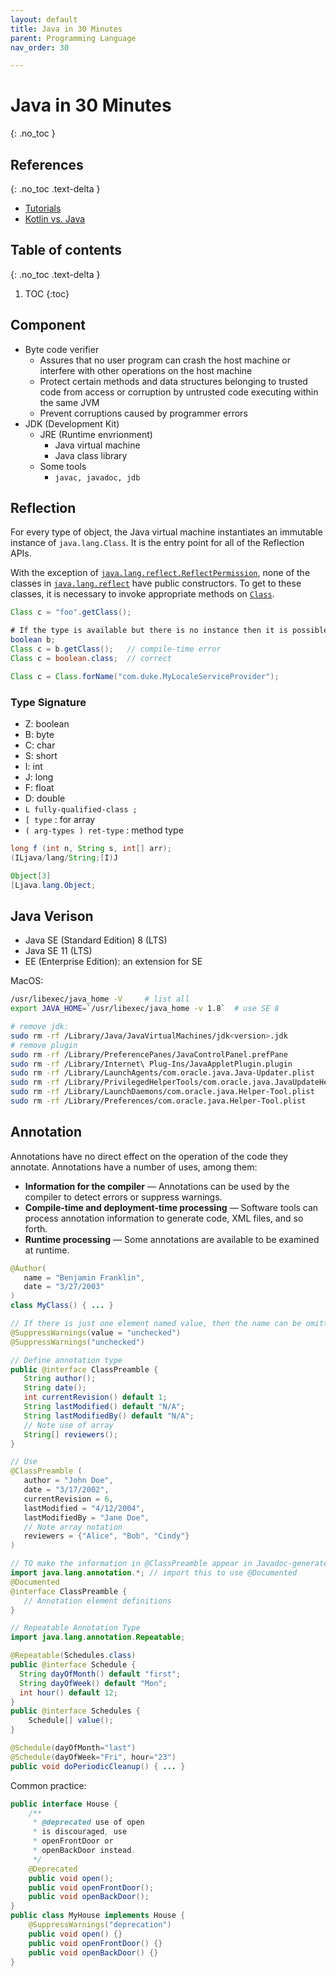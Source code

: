 ```yaml
---
layout: default
title: Java in 30 Minutes
parent: Programming Language
nav_order: 30

---
```


# Java in 30 Minutes
{: .no_toc }

## References
{: .no_toc .text-delta }

- [Tutorials](https://docs.oracle.com/javase/tutorial/)
- [Kotlin vs. Java](https://kotlinlang.org/docs/reference/comparison-to-java.html)

## Table of contents
{: .no_toc .text-delta }

1. TOC
{:toc}

## Component

- Byte code verifier 
  -  Assures that no user program can crash the host machine or interfere with other operations on the host machine
  - Protect certain methods and data structures belonging to trusted code from access or corruption by untrusted code executing within the same JVM
  - Prevent corruptions caused by programmer errors
 - JDK (Development Kit)
    - JRE (Runtime envrionment)
       - Java virtual machine
       - Java class library
    - Some tools
       - `javac, javadoc, jdb`

## Reflection

For every type of object, the Java virtual machine instantiates an immutable instance of `java.lang.Class`. It is the entry point for all of the Reflection APIs.

With the exception of [`java.lang.reflect.ReflectPermission`](https://docs.oracle.com/javase/8/docs/api/java/lang/reflect/ReflectPermission.html), none of the classes in [`java.lang.reflect`](https://docs.oracle.com/javase/8/docs/api/java/lang/reflect/package-summary.html) have public constructors. To get to these classes, it is necessary to invoke appropriate methods on [`Class`](https://docs.oracle.com/javase/8/docs/api/java/lang/Class.html).

```java
Class c = "foo".getClass();

# If the type is available but there is no instance then it is possible to obtain a Class by appending ".class" to the name of the type.
boolean b;
Class c = b.getClass();   // compile-time error
Class c = boolean.class;  // correct

Class c = Class.forName("com.duke.MyLocaleServiceProvider");
```

### Type Signature

- Z: boolean
- B: byte
- C: char
- S: short
- I: int
- J: long
- F: float
- D: double
- `L fully-qualified-class ;`
- `[ type` : for array
- `( arg-types ) ret-type` : method type

```java
long f (int n, String s, int[] arr); 
(ILjava/lang/String;[I)J 

Object[3]
[Ljava.lang.Object;
```

## Java Verison 

- Java SE (Standard Edition) 8 (LTS)
- Java SE 11 (LTS)
- EE (Enterprise Edition): an extension for SE

MacOS:

```bash
/usr/libexec/java_home -V     # list all 
export JAVA_HOME=`/usr/libexec/java_home -v 1.8`  # use SE 8

# remove jdk:
sudo rm -rf /Library/Java/JavaVirtualMachines/jdk<version>.jdk
# remove plugin
sudo rm -rf /Library/PreferencePanes/JavaControlPanel.prefPane
sudo rm -rf /Library/Internet\ Plug-Ins/JavaAppletPlugin.plugin
sudo rm -rf /Library/LaunchAgents/com.oracle.java.Java-Updater.plist
sudo rm -rf /Library/PrivilegedHelperTools/com.oracle.java.JavaUpdateHelper
sudo rm -rf /Library/LaunchDaemons/com.oracle.java.Helper-Tool.plist
sudo rm -rf /Library/Preferences/com.oracle.java.Helper-Tool.plist
```

## Annotation

Annotations have no direct effect on the operation of the code they annotate. Annotations have a number of uses, among them:

- **Information for the compiler** — Annotations can be used by the compiler to detect errors or suppress warnings.
- **Compile-time and deployment-time processing** — Software tools can process annotation information to generate code, XML files, and so forth.
- **Runtime processing** — Some annotations are available to be examined at runtime.

```java
@Author(
   name = "Benjamin Franklin",
   date = "3/27/2003"
)
class MyClass() { ... }

// If there is just one element named value, then the name can be omitted:
@SuppressWarnings(value = "unchecked")
@SuppressWarnings("unchecked")
```

```java
// Define annotation type
public @interface ClassPreamble {
   String author();
   String date();
   int currentRevision() default 1;
   String lastModified() default "N/A";
   String lastModifiedBy() default "N/A";
   // Note use of array
   String[] reviewers();
}

// Use
@ClassPreamble (
   author = "John Doe",
   date = "3/17/2002",
   currentRevision = 6,
   lastModified = "4/12/2004",
   lastModifiedBy = "Jane Doe",
   // Note array notation
   reviewers = {"Alice", "Bob", "Cindy"}
)

// TO make the information in @ClassPreamble appear in Javadoc-generated documentation:
import java.lang.annotation.*; // import this to use @Documented
@Documented
@interface ClassPreamble {
   // Annotation element definitions
}
```

```java
// Repeatable Annotation Type
import java.lang.annotation.Repeatable;

@Repeatable(Schedules.class)
public @interface Schedule {
  String dayOfMonth() default "first";
  String dayOfWeek() default "Mon";
  int hour() default 12;
}
public @interface Schedules {
    Schedule[] value();
}

@Schedule(dayOfMonth="last")
@Schedule(dayOfWeek="Fri", hour="23")
public void doPeriodicCleanup() { ... }
```

Common practice:

```java
public interface House { 
    /**
     * @deprecated use of open 
     * is discouraged, use
     * openFrontDoor or 
     * openBackDoor instead.
     */
    @Deprecated
    public void open(); 
    public void openFrontDoor();
    public void openBackDoor();
}
public class MyHouse implements House { 
    @SuppressWarnings("deprecation")
    public void open() {} 
    public void openFrontDoor() {}
    public void openBackDoor() {}
}
```

